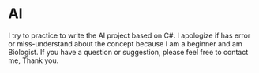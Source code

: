 # AI
I try to practice to write the AI project based on C#. I apologize if has error or miss-understand about the concept because I am a beginner and am Biologist. If you have a question or suggestion, please feel free to contact me, Thank you.
